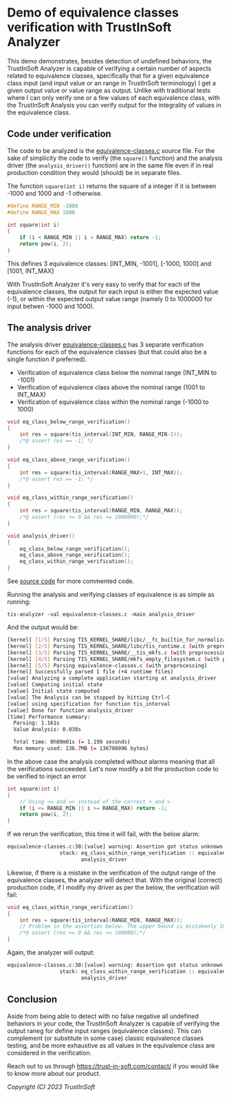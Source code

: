 <!--
trustinsoft/demos
Copyright (C) 2023 TrustInSoft
mailto:contact AT trust-in-soft DOT com

This program is free software; you can redistribute it and/or
modify it under the terms of the GNU Lesser General Public
License as published by the Free Software Foundation; either
version 3 of the License, or (at your option) any later version.

This program is distributed in the hope that it will be useful,
but WITHOUT ANY WARRANTY; without even the implied warranty of
MERCHANTABILITY or FITNESS FOR A PARTICULAR PURPOSE. See the GNU
Lesser General Public License for more details.

You should have received a copy of the GNU Lesser General Public License
along with this program; if not, write to the Free Software Foundation,
Inc., 51 Franklin Street, Fifth Floor, Boston, MA  02110-1301, USA.
-->

# Demo of equivalence classes verification with TrustInSoft Analyzer

This demo demonstrates, besides detection of undefined behaviors, the TrustInSoft Analyzer is capable of verifying
a certain number of aspects related to equivalence classes, specifically that for a given equivalence class input
(and input value or an range in TrustInSoft terminology) I get a given output value or value range as output.
Unlike with traditional tests where I can only verify one or a few values of each equivalence class, with the
TrustInSoft Analysis you can verify output for the integrality of values in the equivalence class.

<!--
Note: If you have an Ubuntu machine you can run this demo live by running:
```bash
git clone https://github.com/TrustInSoft/trustinsoft/demos
cd equivalence-classes
./demo.sh
``` 
-->

## Code under verification

The code to be analyzed is the [equivalence-classes.c](equivalence-classes.c#L9) source file.
For the sake of simplicity the code to verify (the `square()` function) and the analysis
driver (the `analysis_driver()` function) are in the same file even if in real production
condition they would (should) be in separate files.

The function `square(int i)` returns the square of a integer if it is between -1000 and 1000 and -1 otherwise.
```c
#define RANGE_MIN -1000
#define RANGE_MAX 1000

int square(int i)
{
    if (i < RANGE_MIN || i > RANGE_MAX) return -1;
    return pow(i, 2);
}
```
This defines 3 equivalence classes: [INT_MIN, -1001], [-1000, 1000] and [1001, INT_MAX]

With TrustInSoft Analyzer it's very easy to verify that for each of the equivalence classes,
the output for each input is either the expected value (-1), or within the expected output value range
(namely 0 to 1000000 for input betwen -1000 and 1000).

## The analysis driver

The analysis driver [equivalence-classes.c](equivalence-classes.c#L20) has 3 separate verification
functions for each of the equivalence classes (but that could also be a single function if preferred).
- Verification of equivalence class below the nominal range (INT_MIN to -1001)
- Verification of equivalence class above the nominal range (1001 to INT_MAX)
- Verification of equivalence class within the nominal range (-1000 to 1000)

```c
void eq_class_below_range_verification()
{
    int res = square(tis_interval(INT_MIN, RANGE_MIN-1));
    /*@ assert res == -1; */
}

void eq_class_above_range_verification()
{
    int res = square(tis_interval(RANGE_MAX+1, INT_MAX));
    /*@ assert res == -1; */
}

void eq_class_within_range_verification()
{
    int res = square(tis_interval(RANGE_MIN, RANGE_MAX));
    /*@ assert (res >= 0 && res <= 1000000);*/
}

void analysis_driver()
{
    eq_class_below_range_verification();
    eq_class_above_range_verification();
    eq_class_within_range_verification();
}
```
See [source code](equivalence-classes.c#L20) for more commented code.

Running the analysis and verifying classes of equivalence is as simple as running:
```
tis-analyzer -val equivalence-classes.c -main analysis_driver
```
And the output would be:
```bash
[kernel] [1/5] Parsing TIS_KERNEL_SHARE/libc/__fc_builtin_for_normalization.i (no preprocessing)
[kernel] [2/5] Parsing TIS_KERNEL_SHARE/libc/tis_runtime.c (with preprocessing)
[kernel] [3/5] Parsing TIS_KERNEL_SHARE/__tis_mkfs.c (with preprocessing)
[kernel] [4/5] Parsing TIS_KERNEL_SHARE/mkfs_empty_filesystem.c (with preprocessing)
[kernel] [5/5] Parsing equivalence-classes.c (with preprocessing)
[kernel] Successfully parsed 1 file (+4 runtime files)
[value] Analyzing a complete application starting at analysis_driver
[value] Computing initial state
[value] Initial state computed
[value] The Analysis can be stopped by hitting Ctrl-C
[value] using specification for function tis_interval
[value] Done for function analysis_driver
[time] Performance summary:
  Parsing: 1.161s
  Value Analysis: 0.038s

  Total time: 0h00m01s (= 1.199 seconds)
  Max memory used: 136.7MB (= 136708096 bytes)
```

In the above case the analysis completed without alarms meaning that all the verifications succeeded.
Let's now modify a bit the production code to be verified to inject an error
```c
int square(int i)
{
    // Using <= and => instead of the correct < and >
    if (i <= RANGE_MIN || i >= RANGE_MAX) return -1;
    return pow(i, 2);
}
```

If we rerun the verification, this time it will fail, with the below alarm:
```bash
equivalence-classes.c:38:[value] warning: Assertion got status unknown
                 stack: eq_class_within_range_verification :: equivalence-classes.c:45 <-
                        analysis_driver
```

Likewise, if there is a mistake in the verification of the output range of the equivalence classes,
the analyzer will detect that. With the original (correct) production code, if I modify my driver
as per the below, the verification will fail:
```c
void eq_class_within_range_verification()
{
    int res = square(tis_interval(RANGE_MIN, RANGE_MAX));
    // Problem in the assertion below. The upper bound is mistakenly 100'000 instead of 1'000'000
    /*@ assert (res >= 0 && res <= 100000);*/
}
```
Again, the analyzer will output:
```bash
equivalence-classes.c:38:[value] warning: Assertion got status unknown
                 stack: eq_class_within_range_verification :: equivalence-classes.c:45 <-
                        analysis_driver
```

## Conclusion

Aside from being able to detect with no false negative all undefined behaviors in your code,
the TrustInSoft Analyzer is capable of verifying the output raneg for define input ranges
(equivalence classes). This can complement (or substitute in some case) classic equivalence classes
testing, and be more exhaustive as all values in the equivalence class are considered in
the verification.

Reach out to us through https://trust-in-soft.com/contact/ if you would like to know more about our product.

*Copyright (C) 2023 TrustInSoft*

